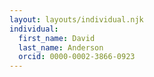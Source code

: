 ```yaml
---
layout: layouts/individual.njk
individual:
  first_name: David
  last_name: Anderson
  orcid: 0000-0002-3866-0923
---
```

